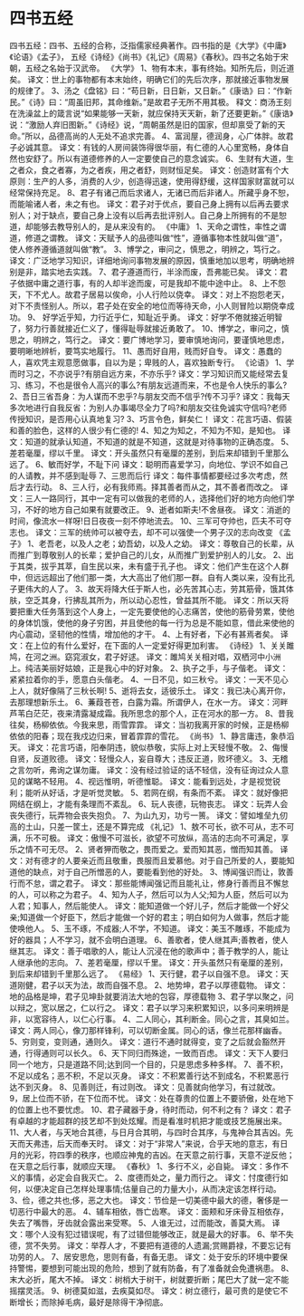 # 四书五经

四书五经：四书、五经的合称，泛指儒家经典著作。四书指的是《大学》《中庸》《论语》《孟子》，
五经《诗经》《尚书》《礼记》《周易》《春秋》。四书之名始于宋朝，五经之名始于汉武帝。
《大学》
1、物有本末，事有终始。知所先后，则近道矣。
译文：世上的事物都有本末始终，明确它们的先后次序，那就接近事物发展的规律了。
3、汤之《盘铭》曰：“苟日新，日日新，又日新。”《康诰》曰：“作新民。”《诗》曰：“周虽旧邦，其命维新。”是故君子无所不用其极。
释文：商汤王刻在洗澡盆上的箴言说“如果能够一天新，就应保持天天新，新了还要更新。”《康诰》说：“激励人弃旧图新。”《诗经》说，“周朝虽然是旧的国家，但却禀受了新的天命。”所以，品德高尚的人无处不追求完善。
4、富润屋，德润身，心广体胖。故君子必诚其意。
译文：有钱的人房间装饰得很华丽，有仁德的人心里宽畅，身体自然也安舒了。所以有道德修养的人一定要使自己的意念诚实。
6、生财有大道，生之者众，食之者寡，为之者疾，用之者舒，则财恒足矣。
译文：创造财富有个大原则：生产的人多，消费的人少，创造得迅速，使用得舒缓，这样国家财富就可以经常保持充足。
8、君子有诸己而后求诸人，无诸已而后非诸人。所藏乎身不恕，而能喻诸人者，未之有也。
译文：君子对于优点，要自己身上拥有以后再去要求别人；对于缺点，要自己身上没有以后再去批评别人。自己身上所拥有的不是恕道，却能够去教导别人的，是从来没有的。
《中庸》
1、天命之谓性，率性之谓道，修道之谓教。
译文：天赋予人的品德叫做“性”，遵循事物本性就叫做“道”，使人修养遵循道就叫做“教”。
3、博学之，审问之，慎思之，明辨之，笃行之。
译文：广泛地学习知识，详细地询问事物发展的原因，慎重地加以思考，明确地辨别是非，踏实地去实践。
7、君子遵道而行，半涂而废，吾弗能已矣。
译文：君子依据中庸之道行事，有的人却半途而废，可是我却不能中途中止。
8、上不怨天，下不尤人。故君子居易以俟命，小人行险以侥幸。
译文：对上不抱怨老天，对下不责怪别人。所以，君子处在安全的地位而等待天命，小人则冒险以期侥幸成功。
9、 好学近乎知，力行近乎仁，知耻近乎勇。
译文：好学不倦就接近明智了，努力行善就接近仁义了，懂得耻辱就接近勇敢了。
10、博学之，审问之，慎思之，明辨之，笃行之。
译文：要广博地学习，要审慎地询问，要谨慎地思虑，要明晰地辨析，要笃实地履行。
11、愚而好自用，贱而好自专。
译文：愚蠢的人，喜欢凭主观意愿做事，自以为是；卑贱的人，喜欢独断专行。
《论语》
1、学而时习之，不亦说乎?有朋自远方来，不亦乐乎?
译文：学习知识而又能经常去复习、练习，不也是很令人高兴的事么?有朋友远道而来，不也是令人快乐的事么?
2、吾日三省吾身：为人谋而不忠乎?与朋友交而不信乎?传不习乎?
译文：我每天多次地进行自我反省：为别人办事竭尽全力了吗?和朋友交往免诚实守信吗?老师传授知识，是否用心认真地复习?
3、巧言令色，鲜矣仁！
译文：花言巧语、假装和善的脸色，这样的人很少有仁德的!
4、知之为知之，不知为不知，是知也。
译文：知道的就承认知道，不知道的就是不知道，这就是对待事物的正确态度。
5、差若毫厘，缪以千里。
译文：开头虽然只有毫厘的差别，到后来却错到千里那么远了。
6、敏而好学，不耻下问
译文：聪明而喜爱学习，向地位、学识不如自己的人请教，并不感到耻辱
7、三思而后行
译文：每件事情都要经过多次考虑，然后才去行动。
8、三人行，必有我师焉。择其善者而从之，其不善者而改之。
译文：三人一路同行，其中一定有可以做我的老师的人，选择他们好的地方向他们学习，不好的地方自己如果有就要改正。
9、逝者如斯夫!不舍昼夜。
译文：消逝的时间，像流水一样呀!日日夜夜一刻不停地流去。
10、三军可夺帅也，匹夫不可夺志也。
译文：三军的统帅可以被夺去，却不可以强使一个男子汉的志向改变
《孟子》
1、老吾老，以及人之老；幼吾幼，以及人之幼。
译文：尊敬自己的长辈，从而推广到尊敬别人的长辈；爱护自己的儿女，从而推广到爱护别人的儿女。
2、出于其类，拔乎其萃，自生民以来，未有盛于孔子也。
译文：他们产生在这个人群中，但远远超出了他们那一类，大大高出了他们那一群。自有人类以来，没有比孔子更伟大的人了。
3、故天将降大任于斯人也，必先苦其心志，劳其筋骨，饿其体肤，空乏其身，行拂乱其所为，所以动心忍性，曾益其所不能。
译文：所以天将要把重大任务落到这个人身上，一定先要使他的心志痛苦，使他的筋骨劳累，使他的身体饥饿，使他的身子穷困，并且使他的每一行为总是不能如意，借此来使他的内心震动，坚韧他的性情，增加他的才干。
4、上有好者，下必有甚焉者矣。
译文：在上位的有什么爱好，在下面的人一定爱好得更加利害。
《诗经》
1、关关雎鸠，在河之洲。窈窕淑女，君子好逑。
译文：雎鸠关关相对唱，双栖河中小洲上。纯洁美丽好姑娘，正是我心中的好对象。
2、执子之手，与子偕老。
译文：紧紧拉着你的手，愿意白头偕老。
4、一日不见，如三秋兮。
译文：一天不见心上人，就好像隔了三秋长啊!
5、逝将去女，适彼乐土。
译文：我已决心离开你，去那理想新乐土。
6、蒹葭苍苍，白露为霜。所谓伊人，在水一方。
译文：河畔芦苇白茫茫，夜来清露凝成霜。我所思念的那个人，正在河水的那一方。
8、昔我往矣，杨柳依依。今我来思，雨雪霏霏。
译文：当初我离开家的时候，正是杨柳依依的阳春；现在我戍边归来，冒着霏霏的雪花。
《尚书》
1、静言庸违，象恭滔天。
译文：花言巧语，阳奉阴违，貌似恭敬，实际上对上天轻慢不敬。
2、侮慢自贤，反道败德。
译文：轻慢众人，妄自尊大；违反正道，败坏德义。
3、无稽之言勿听，弗询之谋勿庸。
译文：没有经过验证的话不轻信，没有征询过众人意见的谋略不轻用。
4、视远惟明，听德惟聪。
译文：能看到远处，才是视觉锐利；能听从好话，才是听觉灵敏。
5、若网在纲，有条而不紊。
译文：就好像把网结在纲上，才能有条理而不紊乱。
6、玩人丧德，玩物丧志。
译文：玩弄人会丧失德行，玩弄物会丧失抱负。
7、为山九刃，功亏一篑。
译文：譬如堆垒九仞高的土山，只差一筐土，还是不算完成
《礼记》
1、敖不可长，欲不可从，志不可满，乐不可极。
译文：傲慢不可滋长，欲望不可放纵，高洁的志向不可满足，享乐之情不可无尽。
2、贤者狎而敬之，畏而爱之。爱而知其恶，憎而知其善。
译文：对有德才的人要亲近而且敬重，畏服而且爱慕他。对于自己所爱的人，要能知道他的缺点，对于自己所憎恶的人，要能看到他的好处。
3、博闻强识而让，敦善行而不怠，谓之君子。
译文：那些能博闻强记而且能礼让，修身行善而且不懈怠的人，可以称之为君子。
4、知为人子，然后可以为人父;知为人臣，然后可以为人君；知事人，然后能使人。
译文：能知道做一个好儿子，然后才能做一个好父亲;知道做一个好臣下，然后才能做一个好的君主；明白如何为人做事，然后才能使唤他人。
5、玉不琢，不成器;人不学，不知道。
译文：美玉不雕琢，不能成为好的器具；人不学习，就不会明白道理。
6、善歌者，使人继其声;善教者，使人继其志。
译文：善于唱歌的人，能让人沉浸在他的歌声中；善于教学的人，能让人继承他的志向。
7、差若毫厘，缪以千里。
译文：开头虽然只有毫厘的差别，到后来却错到千里那么远了。
《易经》
1、天行健，君子以自强不息。
译文：天道刚健，君子以天为法，故而自强不息。
2、地势坤，君子以厚德载物。
译文：地的品格是坤，君子见坤卦就要消法大地的包容，厚德载物
3、君子学以聚之，问以辩之，宽以居之，仁以行之。
译文：君子以学习来积累知识，以多问来明辨是非，以宽容待人，以仁心行事。
4、二人同心，其利断金。同心之言，其臭如兰。
译文：两人同心，像刀那样锋利，可以切断金属。同心的话，像兰花那样幽香。
5、穷则变，变则通，通则久。
译文：道行不通时就得变，变了之后就会豁然开通，行得通则可以长久。
6、天下同归而殊途，一致而百虑。
译文：天下人要归同一个地方，只是道路不同;达到同一个目的，只是思虑多种多样。
7、善不积，不足以成名；恶不积，不足以灭身。
译文：不积累善行达不到成名，不积累恶行达不到灭身。
8、见善则迁，有过则改。
译文：见善就向他学习，有过就改。
9，居上位而不骄，在下位而不忧。
译文：处在尊贵的位置上不要骄傲，处在地下的位置上也不要忧虑。
10、君子藏器于身，待时而动，何不利之有？
译文：君子有卓越的才能超群的技艺却不到处炫耀。而是看准时机把才能或技艺施展出来。
11、大人者，与天地合其德，与日月合其明，与四时合其序，与鬼神合其吉凶。先天而天弗违，后天而奉天时。
译文：对于“非常人”来说，合乎天地的意志，有日月的光彩，符四季的秩序，也顺应神鬼的吉凶。在天意之前行事，天意不逆反他；在天意之后行事，就顺应天理。
《春秋》
1、多行不义，必自毙。
译文：多作不义的事情，必定会自我灭亡。
2、度德而处之，量力而行之。
译文：忖度德行如何，以便决定自己怎样处理事情;估量自己的力量大小，从而决定该怎样行动。
3、俭，德之共也;侈，恶之大也。
译文：节俭是一切美德中最大的德，奢侈是一切恶行中最大的恶。
4、辅车相依，唇亡齿寒。
译文：面颊和牙床骨互相依存，失去了嘴唇，牙齿就会露出来受寒。
5、人谁无过，过而能改，善莫大焉。
译文：哪个人没有犯过错误呢，有了过错但能够改正，就是最大的好事。
6、举不失德，赏不失劳。
译文：举荐人才，不要把有道德的人遗漏;赏赐爵禄，不要忘记有功劳的人。
7、居安思危，思则有备，有备无患。
译文：处于安乐的环境中要保持警惕，要想到可能出现的危险，想到了就有防备，有了准备就会免遭祸患。
8、末大必折，尾大不掉。
译文：树梢大于树干，树就要折断；尾巴大了就一定不能摇摆灵活。
9、树德莫如滋，去疾莫如尽。
译文：树立德行，最可贵的是使它不断增长；而除掉毛病，最好是除得干净彻底。
